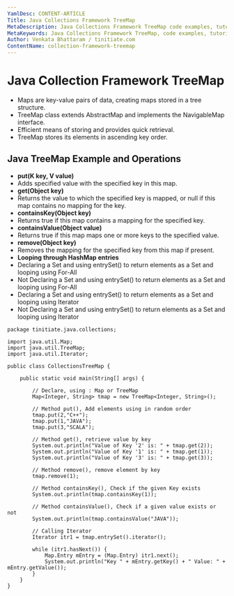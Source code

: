 ```yaml
---
YamlDesc: CONTENT-ARTICLE
Title: Java Collections Framework TreeMap
MetaDescription: Java Collections Framework TreeMap code examples, tutorials
MetaKeywords: Java Collections Framework TreeMap, code examples, tutorials
Author: Venkata Bhattaram / tinitiate.com
ContentName: collection-framework-treemap
---
```


# Java Collection Framework TreeMap
* Maps are key-value pairs of data, creating maps stored in a tree structure.
* TreeMap class extends AbstractMap and implements the NavigableMap interface.
* Efficient means of storing and provides quick retrieval.
* TreeMap stores its elements in ascending key order.

## Java TreeMap Example and Operations
* **put(K key, V value)**
* Adds specified value with the specified key in this map.
* **get(Object key)**
* Returns the value to which the specified key is mapped, or null if this map 
  contains no mapping for the key.
* **containsKey(Object key)**
* Returns true if this map contains a mapping for the specified key.
* **containsValue(Object value)**
* Returns true if this map maps one or more keys to the specified value.
* **remove(Object key)**
* Removes the mapping for the specified key from this map if present.
* **Looping through HashMap entries**
* Declaring a Set and using entrySet() to return elements 
  as a Set and looping using For-All
* Not Declaring a Set and using entrySet() to return elements 
  as a Set and looping using For-All
* Declaring a Set and using entrySet() to return elements 
  as a Set and looping using Iterator
* Not Declaring a Set and using entrySet() to return elements 
  as a Set and looping using Iterator
```
package tinitiate.java.collections;

import java.util.Map;
import java.util.TreeMap;
import java.util.Iterator;

public class CollectionsTreeMap {

    public static void main(String[] args) {

        // Declare, using : Map or TreeMap
        Map<Integer, String> tmap = new TreeMap<Integer, String>();

        // Method put(), Add elements using in random order
        tmap.put(2,"C++");
        tmap.put(1,"JAVA");
        tmap.put(3,"SCALA");

        // Method get(), retrieve value by key
        System.out.println("Value of Key '2' is: " + tmap.get(2));
        System.out.println("Value of Key '1' is: " + tmap.get(1));
        System.out.println("Value of Key '3' is: " + tmap.get(3));

        // Method remove(), remove element by key
        tmap.remove(1);
                
        // Method containsKey(), Check if the given Key exists
        System.out.println(tmap.containsKey(1));

        // Method containsValue(), Check if a given value exists or not
        System.out.println(tmap.containsValue("JAVA"));
        
        // Calling Iterator
        Iterator itr1 = tmap.entrySet().iterator();

        while (itr1.hasNext()) {
            Map.Entry mEntry = (Map.Entry) itr1.next();
            System.out.println("Key " + mEntry.getKey() + " Value: " + mEntry.getValue());
        }
    }
}
```

